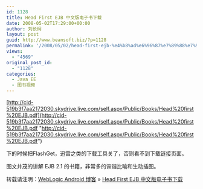 ```yaml
---
id: 1128
title: Head First EJB 中文版电子书下载
date: 2008-05-02T17:29:00+00:00
author: 刘长炯
layout: post
guid: http://www.beansoft.biz/?p=1128
permalink: '/2008/05/02/head-first-ejb-%e4%b8%ad%e6%96%87%e7%89%88%e7%94%b5%e5%ad%90%e4%b9%a6%e4%b8%8b%e8%bd%bd/'
views:
  - "4569"
original_post_id:
  - "1128"
categories:
  - Java EE
  - 图书视频
---
```

[http://cid-519b3f7aa2172030.skydrive.live.com/self.aspx/Public/Books/Head%20first%20EJB.pdf](http://cid-519b3f7aa2172030.skydrive.live.com/self.aspx/Public/Books/Head%20first%20EJB.pdf "http://cid-519b3f7aa2172030.skydrive.live.com/self.aspx/Public/Books/Head%20first%20EJB.pdf")

下的时候把FlashGet，迅雷之类的下载工具关了，否则看不到下载链接页面。

图文并茂的讲解 EJB 2.1 的书籍，非常多的诙谐比喻和生动插图。

转载请注明：[WebLogic Android 博客](http://www.beansoft.biz) &raquo; [Head First EJB 中文版电子书下载](http://www.beansoft.biz/2008/05/02/head-first-ejb-%e4%b8%ad%e6%96%87%e7%89%88%e7%94%b5%e5%ad%90%e4%b9%a6%e4%b8%8b%e8%bd%bd/)